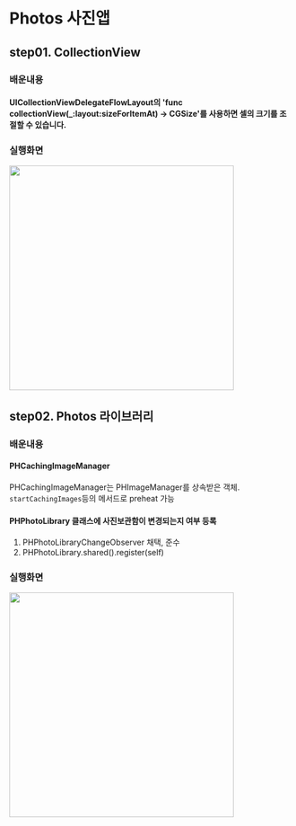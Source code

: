 # Photos 사진앱

## step01. CollectionView

### 배운내용

#### UICollectionViewDelegateFlowLayout의 'func collectionView(_:layout:sizeForItemAt) -> CGSize'를 사용하면 셀의 크기를 조절할 수 있습니다.

### 실행화면

<img width="400" src="https://user-images.githubusercontent.com/38850628/59339120-8e83c580-8d3e-11e9-8fa5-bf95c83a83a3.gif">

## step02. Photos 라이브러리

### 배운내용

#### PHCachingImageManager

PHCachingImageManager는 PHImageManager를 상속받은 객체.
`startCachingImages`등의 메서드로 preheat 가능

#### PHPhotoLibrary 클래스에 사진보관함이 변경되는지 여부 등록

1. PHPhotoLibraryChangeObserver 채택, 준수
2. PHPhotoLibrary.shared().register(self)

### 실행화면

<img width="400" src="https://user-images.githubusercontent.com/38850628/59559640-03f3dc80-9044-11e9-810c-3b3f1d2cda60.gif">